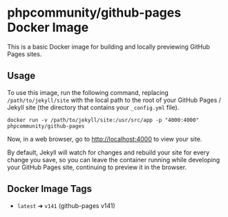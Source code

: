 # phpcommunity/github-pages Docker Image

This is a basic Docker image for building and locally previewing GitHub Pages sites.

## Usage

To use this image, run the following command, replacing `/path/to/jekyll/site` with the local path to the root of your GitHub Pages / Jekyll site (the directory that contains your `_config.yml` file).

    docker run -v /path/to/jekyll/site:/usr/src/app -p "4000:4000" phpcommunity/github-pages

Now, in a web browser, go to <http://localhost:4000> to view your site.

By default, Jekyll will watch for changes and rebuild your site for every change you save, so you can leave the container running while developing your GitHub Pages site, continuing to preview it in the browser.

## Docker Image Tags

* `latest` ➜ `v141` (github-pages v141)
